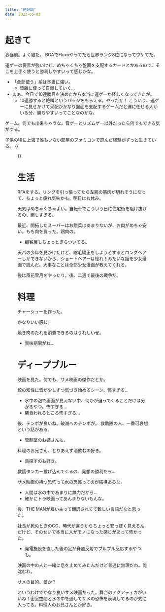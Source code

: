 ```yaml
---
title: "絶好調"
date: 2023-05-03
---
```


# 起きて
お昼前。よく寝た。
BGAでFluxxやってたら世界ランク8位になってウケてた。

運ゲーの要素が強いけど、めちゃくちゃ盤面を支配するカードとかあるので、そこを上手く使うと勝利しやすいって感じかな。
- 「全部使う」系は本当に強い。
  - 皆雑に使って自爆していく...
- まぁ、今日で10連勝目を決めたから本当に運ゲーか怪しくなってきたが。
  - 10連勝すると絶叫というバッジをもらえる。やったぜ！
こういう、運ゲーに見せかけて采配がかなり盤面を支配するゲームだと運に任せる人がいる分、勝ちやすいってことなのかな。

ゲーム、何でも出来ちゃうな。音ゲーとリズムゲー以外だったら何でもできる気がする。

子供の頃に上海で誰もいない部屋のファミコンで遊んだ経験がずっと生きている。
{{<figure src="/media/2022-05-03-board.png" alt="board">}}

# 生活
RFAをする。リングを引っ張ってたら左腕の筋肉が切れそうになって、ちょっと疲れ気味かも。明日はお休み。

天気はめちゃくちゃよい。自転車でこういう日に住宅街を駆け抜けるの、楽しすぎる。

最近、開拓したスーパーはお惣菜はあまりないが、お肉がめちゃ安い。もも肉を買った。鶏肉の。
- 顧客層もちょっとぎらついてる。

天パの少年を見かけたけど、縮毛矯正をしようとするとロングヘアーしかできないから、ショートヘアーは憧れ！みたいな話を少女漫画で読んだ。大事なことは全部少女漫画が教えてくれる。

後は風花雪月をやったり。後、二週で最後の戦争だ。
# 料理
チャーシューを作った。

かなりいい感じ。

焼き肉のたれを消費できるのはうれしいぜ。
- 賞味期限がね...

# ディープブルー
映画を見た。何でも、サメ映画の傑作だとか。


鮫の知性に皆が少しずつ気づき始めるシーン、怖すぎる...
- 水中の泡で画面が見えない中、何かが迫ってくることだけは分かるやつ。怖すぎる...
- 腕食われるところ怖すぎる...


後、テンポが良いね。破滅へのテンポが。
救助隊の人、一番可哀想という話がある。
- 管制室のお姉さんも。


料理のお兄さん、とりあえず酒飲むの好き。
- 鳥探すのも好き。

救護タンカー投げ込んでくるの、発想の勝利だろ...

サメ映画の持つ恐怖って水の恐怖ってのが結構あるな。
- 人間は水の中であまりに無力だから...
- 確かにトラ映画ってあんまりないもんな。


後、THE MANが雇い主って翻訳されてて難しい言語だなと思った。


社長が死ぬときのCG、時代が違うからちょっと安っぽく見えるんだけど、そのせいで本当に人がモノになった感じがあって怖かった。
- 発電施設を直した後の足が脊髄反射でプルプル反応するやつも。

映画の中の人と一緒に息を止めてみたんだけど普通に無理だわ。俺沈むわ。

サメの目的、愛か？

というわけでかなり良いサメ映画だった。舞台のアクアティカがいいね！密室空間と水の中を通してサメの恐怖を表現してるのが気に入ってる。料理人のお兄さんとか好き。